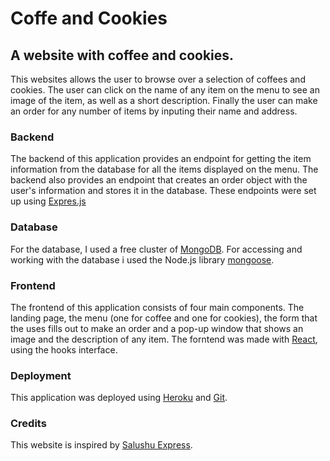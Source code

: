 # Coffe and Cookies
## A website with coffee and cookies.
This websites allows the user to browse over a selection of coffees and cookies.
The user can click on the name of any item on the menu to see an image of the item, as well as a short description.
Finally the user can make an order for any number of items by inputing their name and address.

### Backend
The backend of this application provides an endpoint for getting the item information from the database for all the items displayed on the menu.
The backend also provides an endpoint that creates an order object with the user's information and stores it in the database.
These endpoints were set up using <a href='https://expressjs.com/'>Expres.js</a>

### Database
For the database, I used a free cluster of <a href='https://www.mongodb.com/2'>MongoDB</a>. For accessing and working with the database i used the Node.js library <a href='https://mongoosejs.com/'>mongoose</a>.

### Frontend
The frontend of this application consists of four main components. The landing page, the menu (one for coffee and one for cookies), the form that the uses fills out to make an order and a pop-up window that shows an image and the description of any item.
The forntend was made with <a href='https://reactjs.org/'>React</a>, using the hooks interface.

### Deployment
This application was deployed using <a href='https://www.heroku.com/'>Heroku</a> and <a href='https://git-scm.com/'>Git</a>.

### Credits
This website is inspired by <a href='https://www.salushiexpress.co.za/'>Salushu Express</a>.
